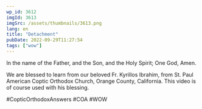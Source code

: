 ```yaml
---
wp_id: 3612
imgId: 3613
imgSrc: /assets/thumbnails/3613.png
lang: en
title: "Detachment"
pubDate: 2022-09-29T11:27:54
tags: ["wow"]
---
```


<!-- page: 6 -->

<p>In the name of the Father, and the Son, and the Holy Spirit; One God, Amen.</p>
<p>We are blessed to learn from our beloved Fr. Kyrillos Ibrahim, from St. Paul American Coptic Orthodox Church, Orange County, California. This video is of course used with his blessing.</p>
<p>#CopticOrthodoxAnswers #COA #WOW</p>
